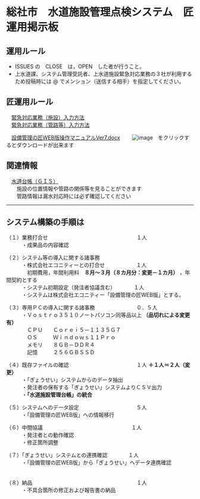 # 総社市　水道施設管理点検システム　匠運用掲示板
## 運用ルール  
* ISSUES の　CLOSE　は，OPEN　した者が行うこと。  
* 上水道課、システム管理受託者、上水道施設緊急対応業務の３社が利用するため投稿時には @ でメンション（送信する相手）を指定してください。  

## 匠運用ルール  
　[緊急対応業務（施設）入力方法](https://github.com/soja-suidou/shisetu_kanri_tenken/blob/main/%E7%B7%8A%E6%80%A5%E5%AF%BE%E5%BF%9C%E6%A5%AD%E5%8B%99%EF%BC%88%E6%96%BD%E8%A8%AD%EF%BC%89%E5%85%A5%E5%8A%9B%E6%96%B9%E6%B3%95.md)  
　[緊急対応業務（管路等）入力方法](https://github.com/soja-suidou/shisetu_kanri_tenken/blob/main/%E7%B7%8A%E6%80%A5%E5%AF%BE%E5%BF%9C%E6%A5%AD%E5%8B%99%EF%BC%88%E7%AE%A1%E8%B7%AF%E7%AD%89%EF%BC%89%E5%85%A5%E5%8A%9B%E6%96%B9%E6%B3%95.md)

 　[設備管理の匠WEB版操作マニュアルVer7.docx](https://github.com/soja-suidou/shisetu_kanri_tenken/blob/main/%E8%A8%AD%E5%82%99%E7%AE%A1%E7%90%86%E3%81%AE%E5%8C%A0WEB%E7%89%88%E6%93%8D%E4%BD%9C%E3%83%9E%E3%83%8B%E3%83%A5%E3%82%A2%E3%83%ABVer7.docx) 　　![image](https://github.com/soja-suidou/shisetu_kanri_tenken/assets/139528738/1f6ceda6-cf3b-456a-a86b-90c8184c0dc1)　をクリックするとダウンロードが出来ます  
  
## 関連情報  
　[水道台帳（ＧＩＳ）](https://github.com/soja-suidou/shisetu_kanri_tenken/blob/main/%E6%B0%B4%E9%81%93%E5%8F%B0%E5%B8%B3%EF%BC%88%EF%BC%A7%EF%BC%A9%EF%BC%B3%EF%BC%89.md)  
　　施設の位置情報や管路の関係等を見ることができます  
　　管路情報は漏水対応時には必ず確認してください  

---
## システム構築の手順は
（１）業務打合せ　　　　　　　　　　　　　　　　　１人  
　　　・成果品の内容確認  

（２）システム等の導入に関する諸事務  
　　　・株式会社エコニティーとの打合せ　　　　　　１人  
　　　　初期費用，年間利用料　**８月～３月（８カ月分：変更－１カ月）** ，年間契約とする  
　　　・システム初期設定（発注者協議含む）　　　　１人  
　　　・システムは株式会社エコニティー「設備管理の匠WEB版」とする。  

（３）専用ＰＣの導入に関する諸事務　　　　　　　　０．５人  
　　　・Ｖｏｓｔｒｏ３５１０ノートパソコン同等品以上 **（品切れによる変更有）**    
　　　　ＣＰＵ　　Ｃｏｒｅｉ５－１１３５Ｇ７  
　　　　ＯＳ　　　Ｗｉｎｄｏｗｓ１１Ｐｒｏ  
　　　　メモリ　　８ＧＢ－ＤＤＲ４  
　　　　記憶　　　２５６ＧＢＳＳＤ  

（４）既存ファイルの確認　　　　　　　　　　　　　１人 **＋１人＝２人（変更）**   
　　　・「ぎょうせい」システムからのデータ抽出  
　　　・発注者の保有する「ぎょうせい」システムよりＣＳＶ出力  
　　　・**「水道施設管理台帳」の統合**

（５）システムへのデータ設定　　　　　　　　　　　５人  
　　　・「設備管理の匠WEB版」への情報移行

（６）中間協議　　　　　　　　　　　　　　　　　１人  
　　　・発注者との動作確認  
　　　・修正箇所調整  

（７）「ぎょうせい」システムとの連携確認　　　　１人  
　　　・「設備管理の匠WEB版」から「ぎょうせい」へデータ連携確認  
　　　

（８）納品　　　　　　　　　　　　　　　　　　　　１人  
　　　・不具合箇所の修正および報告書の納品  
